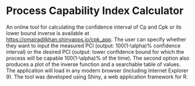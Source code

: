 # Process Capability Index Calculator

An online tool for calculating the confidence interval of Cp and Cpk or its lower bound inverse is available at https://omairadilkhan.shinyapps.io/cpk_app. The user can specify whether they want to input the measured PCI (output: 100(1-\alpha)% confidence interval) or the desired PCI (output: lower confidence bound for which the process will be capable 100(1-\alpha)% of the time). The second option also produces a plot of the inverse function and a searchable table of values. The application will load in any modern browser (including Internet Explorer 9). The tool was developed using Shiny, a web application framework for R. 
